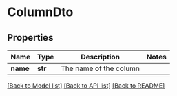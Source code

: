 # ColumnDto


## Properties
Name | Type | Description | Notes
------------ | ------------- | ------------- | -------------
**name** | **str** | The name of the column | 

[[Back to Model list]](../README.md#documentation-for-models) [[Back to API list]](../README.md#documentation-for-api-endpoints) [[Back to README]](../README.md)


